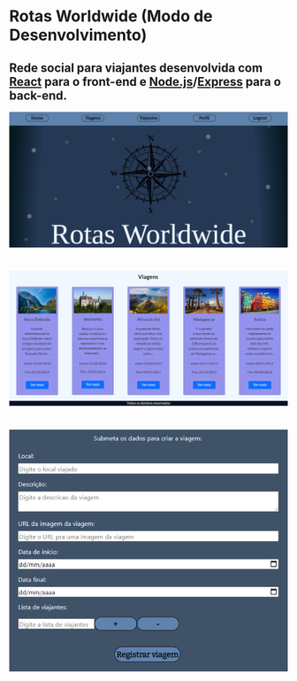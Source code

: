 # Rotas Worldwide (Modo de Desenvolvimento)
## Rede social para viajantes desenvolvida com [React](https://pt-br.reactjs.org/) para o front-end e [Node.js](https://nodejs.org/en/)/[Express](https://expressjs.com/pt-br/) para o back-end.
![Preview1](./Preview1.png)
#
![Preview2](./Preview2.png)
#
![Preview3](./Preview3.png)



